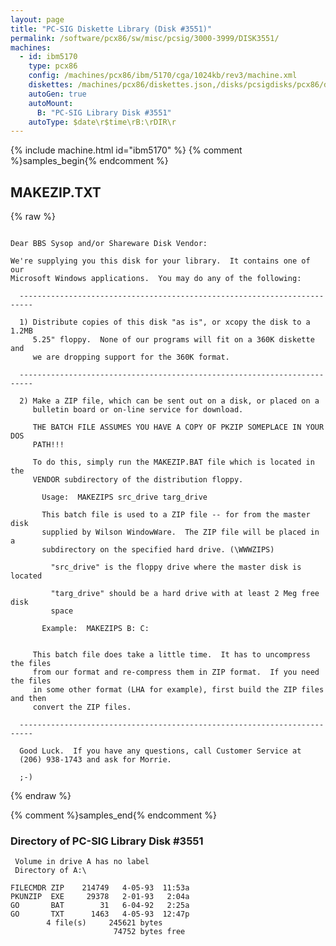 ```yaml
---
layout: page
title: "PC-SIG Diskette Library (Disk #3551)"
permalink: /software/pcx86/sw/misc/pcsig/3000-3999/DISK3551/
machines:
  - id: ibm5170
    type: pcx86
    config: /machines/pcx86/ibm/5170/cga/1024kb/rev3/machine.xml
    diskettes: /machines/pcx86/diskettes.json,/disks/pcsigdisks/pcx86/diskettes.json
    autoGen: true
    autoMount:
      B: "PC-SIG Library Disk #3551"
    autoType: $date\r$time\rB:\rDIR\r
---
```


{% include machine.html id="ibm5170" %}
{% comment %}samples_begin{% endcomment %}

## MAKEZIP.TXT

{% raw %}
```

Dear BBS Sysop and/or Shareware Disk Vendor:

We're supplying you this disk for your library.  It contains one of our
Microsoft Windows applications.  You may do any of the following:

  -------------------------------------------------------------------------

  1) Distribute copies of this disk "as is", or xcopy the disk to a 1.2MB
     5.25" floppy.  None of our programs will fit on a 360K diskette and
     we are dropping support for the 360K format.

  -------------------------------------------------------------------------

  2) Make a ZIP file, which can be sent out on a disk, or placed on a 
     bulletin board or on-line service for download.

     THE BATCH FILE ASSUMES YOU HAVE A COPY OF PKZIP SOMEPLACE IN YOUR DOS
     PATH!!!

     To do this, simply run the MAKEZIP.BAT file which is located in the
     VENDOR subdirectory of the distribution floppy.

       Usage:  MAKEZIPS src_drive targ_drive

       This batch file is used to a ZIP file -- for from the master disk
       supplied by Wilson WindowWare.  The ZIP file will be placed in a
       subdirectory on the specified hard drive. (\WWWZIPS)

         "src_drive" is the floppy drive where the master disk is located

         "targ_drive" should be a hard drive with at least 2 Meg free disk
         space

       Example:  MAKEZIPS B: C:


     This batch file does take a little time.  It has to uncompress the files
     from our format and re-compress them in ZIP format.  If you need the files
     in some other format (LHA for example), first build the ZIP files and then
     convert the ZIP files.

  -------------------------------------------------------------------------

  Good Luck.  If you have any questions, call Customer Service at
  (206) 938-1743 and ask for Morrie.

  ;-)
```
{% endraw %}

{% comment %}samples_end{% endcomment %}

### Directory of PC-SIG Library Disk #3551

     Volume in drive A has no label
     Directory of A:\

    FILECMDR ZIP    214749   4-05-93  11:53a
    PKUNZIP  EXE     29378   2-01-93   2:04a
    GO       BAT        31   6-04-92   2:25a
    GO       TXT      1463   4-05-93  12:47p
            4 file(s)     245621 bytes
                           74752 bytes free
